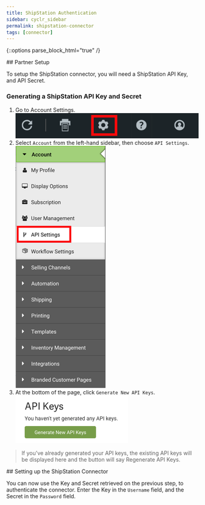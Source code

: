 ```yaml
---
title: ShipStation Authentication
sidebar: cyclr_sidebar
permalink: shipstation-connector
tags: [connector]
---
```

{::options parse_block_html="true" /}
<section class="card py-5 my-5">
## Partner Setup

To setup the ShipStation connector, you will need a ShipStation API Key, and API Secret.

### Generating a ShipStation API Key and Secret

1. Go to Account Settings.
![Account Settings](./images/shipstation-1.png)
2. Select ``Account`` from the left-hand sidebar, then choose ``API Settings``.
![API Settings](./images/shipstation-2.png)
3. At the bottom of the page, click ``Generate New API Keys``.
![API Keys](./images/shipstation-3.png)

> If you've already generated your API keys, the existing API keys will be displayed here and the button will say Regenerate API Keys.


</section>
<section class="card py-5 my-5">
## Setting up the ShipStation Connector

You can now use the Key and Secret retrieved on the previous step, to authenticate the connector.  Enter the Key in the ``Username`` field, and the Secret in the ``Password`` field.

</section>
